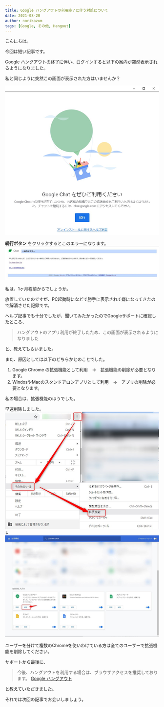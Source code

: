 ```yaml
---
title: Google ハングアウトの利用終了に伴う対処について
date: 2021-08-20
author: norikazum
tags: [Google, その他, Hangout]
---
```


こんにちは。

今回は短い記事です。

Google ハングアウトの終了に伴い、ログインすると以下の案内が突然表示されるようになりました。

私と同じように突然この画面が表示された方はいませんか？

![](images/what-to-do-with-the-end-of-use-of-google-hangouts-1.jpg)

**続行ボタン** をクリックするとこのエラーになります。
![](images/what-to-do-with-the-end-of-use-of-google-hangouts-2.jpg)

私は、1ヶ月程前からでしょうか。

放置していたのですが、PC起動時になどで勝手に表示されて嫌になってきたので解消させた記録です。

ヘルプ記事でも十分でしたが、聞いてみたかったのでGoogleサポートに確認したところ、

> ハングアウトのアプリ利用が終了したため、この画面が表示されるようになりました

と、教えてもらいました。

また、原因としては以下のどちらかとのことでした。

1. Google Chrome の拡張機能として利用　→　拡張機能の削除が必要となります。
1. WindosやMacのスタンドアロンアプリとして利用　→　アプリの削除が必要となります。

私の場合は、拡張機能のほうでした。

早速削除しました。
![](images/what-to-do-with-the-end-of-use-of-google-hangouts-3.jpg)
↓
![](images/what-to-do-with-the-end-of-use-of-google-hangouts-4.jpg)

ユーザーを分けて複数のChromeを使いわけている方は全てのユーザーで拡張機能を削除してください。

サポートから最後に、

> 今後、ハングアウトを利用する場合は、ブラウザアクセスを推奨しております。
[Google ハングアウト](https://hangouts.google.com/)

と教えていただきました。

それでは次回の記事でお会いしましょう。